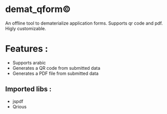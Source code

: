 # demat_qform&copy;

An offline tool to dematerialize application forms.
Supports qr code and pdf.
Higly customizable.

# Features : 
- Supports arabic
- Generates a QR code from submitted data
- Generates a PDF file from submitted data
  

## Imported libs :
- jspdf
- Qrious
